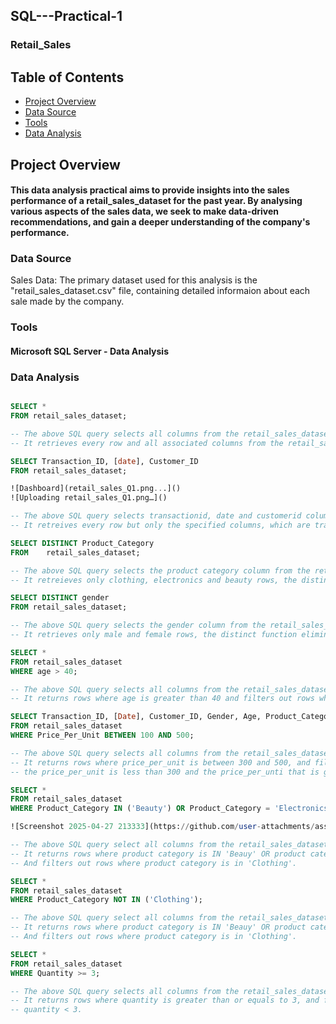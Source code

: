 ## SQL---Practical-1
### Retail_Sales

## Table of Contents

  - [Project Overview](#project-overview)
  - [Data Source](#data-source)
  - [Tools](tools)
  - [Data Analysis](#data-analysis)
    
## Project Overview

#### This data analysis practical aims to provide insights into the sales performance of a retail_sales_dataset for the past year. By analysing various aspects of the sales data, we seek to make data-driven recommendations, and gain a deeper understanding of the company's performance. 

### Data Source

Sales Data: The primary dataset used for this analysis is the "retail_sales_dataset.csv" file, containing detailed informaion about each sale made by the company.

### Tools

#### Microsoft SQL Server - Data Analysis

### Data Analysis

```SQL

SELECT *
FROM retail_sales_dataset;

-- The above SQL query selects all columns from the retail_sales_dataset table, denoted by the asterisk (*).
-- It retrieves every row and all associated columns from the retail_sales_dataset table.

SELECT Transaction_ID, [date], Customer_ID
FROM retail_sales_dataset;

![Dashboard](retail_sales_Q1.png...]()
![Uploading retail_sales_Q1.png…]()

-- The above SQL query selects transactionid, date and customerid columns from the retail_sales_dataset table.
-- It retreives every row but only the specified columns, which are transactionid, date and customerid.

SELECT DISTINCT Product_Category
FROM	retail_sales_dataset;

-- The above SQL query selects the product category column from the retail_sales_dataset table.
-- It retreieves only clothing, electronics and beauty rows, the distinct function eliminates duplicates.

SELECT DISTINCT gender
FROM retail_sales_dataset;

-- The above SQL query selects the gender column from the retail_sales_dataset table. 
-- It retrieves only male and female rows, the distinct function eliminates duplicates.

SELECT *
FROM retail_sales_dataset
WHERE age > 40;

-- The above SQL query selects all columns from the retail_sales_dataset table.
-- It returns rows where age is greater than 40 and filters out rows where age is less than or equals to 40.

SELECT Transaction_ID, [Date], Customer_ID, Gender, Age, Product_Category, Quantity, Price_Per_Unit, Total_Amount
FROM retail_sales_dataset
WHERE Price_Per_Unit BETWEEN 100 AND 500;

-- The above SQL query selects all columns from the retail_sales_dataset table.
-- It returns rows where price_per_unit is between 300 and 500, and filters out rows where
-- the price_per_unit is less than 300 and the price_per_unti that is greater than 500.

SELECT *
FROM retail_sales_dataset
WHERE Product_Category IN ('Beauty') OR Product_Category = 'Electronics';

![Screenshot 2025-04-27 213333](https://github.com/user-attachments/assets/41b21d28-4646-450e-abe6-7cc83897bfb9)

-- The above SQL query select all columns from the retail_sales_dataset table.
-- It returns rows where product category is IN 'Beauy' OR product category is equals to 'Electronics'.
-- And filters out rows where product category is in 'Clothing'.

SELECT *
FROM retail_sales_dataset
WHERE Product_Category NOT IN ('Clothing');

-- The above SQL query select all columns from the retail_sales_dataset table.
-- It returns rows where product category is IN 'Beauy' OR product category is equals to 'Electronics'.
-- And filters out rows where product category is in 'Clothing'.

SELECT *
FROM retail_sales_dataset
WHERE Quantity >= 3;

-- The above SQL query selects all columns from the retail_sales_dataset table.
-- It returns rows where quantity is greater than or equals to 3, and filters out rows where 
-- quantity < 3.
```

